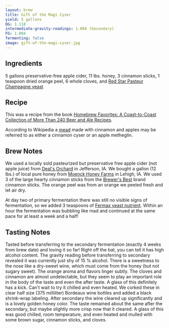 ```yaml
---
layout: brew
title: Gift of the Magi Cyser
yield: 5 gallons
OG: 1.118
intermediate-gravity-readings: 1.004 (Secondary)
FG: 1.004
fermenting: false
image: gift-of-the-magi-cyser.jpg
---
```


## Ingredients
5 gallons preservative-free apple cider, 11 lbs. honey, 3 cinnamon sticks, 1 teaspoon dried orange peel, 6 whole cloves, and [Red Star Pasteur Champagne yeast](http://www.amazon.com/gp/product/B0064OBJ2E/ref=as_li_tl?ie=UTF8&camp=1789&creative=390957&creativeASIN=B0064OBJ2E&linkCode=as2&tag=zombiest-20&linkId=RT243E3X4QECZTAZ)

## Recipe
This was a recipe from the book [Homebrew Favorites: A Coast-to-Coast Collection of More Than 240 Beer and Ale Recipes](http://www.amazon.com/gp/product/0882666134/ref=as_li_tl?ie=UTF8&camp=1789&creative=9325&creativeASIN=0882666134&linkCode=as2&tag=zombiest-20&linkId=UY6L6PGEVR5I4DIQ).

According to Wikipedia a [mead](https://en.wikipedia.org/wiki/Mead) made with cinnamon and apples may be referred to as either a cinnamon cyser or an apple metheglin.

## Brew Notes
We used a locally sold pasteurized but preservative free apple cider (not apple juice) from [Deal's Orchard](http://www.dealsorchard.com/Cider.html) in Jefferson, IA.  We bought a gallon (12 lbs.) of local pure honey from [Moenck Honey Farms](https://facilityexplorer.iowadnr.gov/facilityexplorer/SiteDetail.aspx?facID=310386848) in Lehigh, IA.  We used 3 of the large hearty cinnamon sticks from the [Brewer's Best](http://www.amazon.com/gp/product/B00IT77N6U/ref=as_li_tl?ie=UTF8&camp=1789&creative=390957&creativeASIN=B00IT77N6U&linkCode=as2&tag=zombiest-20&linkId=CGS2OIT7L76HWTZM) brand cinnamon sticks.  The orange peel was from an orange we peeled fresh and let air dry.

At day two of primary fermentation there was still no visible signs of fermentation, so we added 3 teaspoons of [Fermax yeast nutrient](http://www.amazon.com/gp/product/B0064OPEFC/ref=as_li_tl?ie=UTF8&camp=1789&creative=390957&creativeASIN=B0064OPEFC&linkCode=as2&tag=zombiest-20&linkId=UTHQYLR52OJI4F7Q).  Within an hour the fermentation was bubbling like mad and continued at the same pace for at least a week and a half!

## Tasting Notes
Tasted before transferring to the secondary fermentation (exactly 4 weeks from brew date) and loving it so far!  Right off the bat, you can tell it has high alcohol content.  The gravity reading before transferring to secondary revealed it was currently just shy of 15 % alcohol.  There is a sweetness to the nose like a dry-sweet wine, which must come from the honey (but not sugary sweet).  The orange aroma and flavors linger subtly.  The cloves and cinnamon are almost undetectable, but they seem to play an important role in the body of the taste and even the after taste.  A glass of this definitely has a kick.  Can't wait to try it chilled and even heated.  We corked these in clear half size (375 milliliter) Bordeaux wine bottles and added a black shrink-wrap labeling.  After secondary the wine cleared up significantly and is a lovely golden honey color.  The taste remained about the same after the secondary, but maybe slightly more crisp now that it cleared.  A glass of this was good chilled, room temperature, and even heated and mulled with some brown sugar, cinnamon sticks, and cloves.
